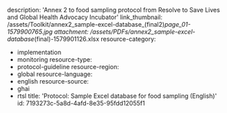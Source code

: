 description: 'Annex 2 to food sampling protocol from Resolve to Save Lives and Global Health Advocacy Incubator'
link_thumbnail: /assets/Toolkit/annex2_sample-excel-database_(final2)_page_01-1579900765.jpg
attachment: /assets/PDFs/annex2_sample-excel-database_(final)-1579901126.xlsx
resource-category:
  - implementation
  - monitoring
resource-type:
  - protocol-guideline
resource-region:
  - global
resource-language:
  - english
resource-source:
  - ghai
  - rtsl
title: 'Protocol: Sample Excel database for food sampling (English)'
id: 7193273c-5a8d-4afd-8e35-95fdd12055f1
